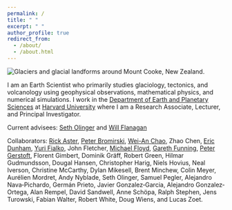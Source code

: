 ```yaml
---
permalink: /
title: " "
excerpt: " "
author_profile: true
redirect_from: 
  - /about/
  - /about.html
---
```

![Glaciers and glacial landforms around Mount Cooke, New Zealand.](https://bradlipovsky.github.io/images/PANO_20190317_142920.jpg)

I am an Earth Scientist who primarily studies glaciology, tectonics, and volcanology using geophysical observations, mathematical physics, and numerical simulations.  I work in the [Department of Earth and Planetary Sciences](http://eps.harvard.edu) at [Harvard University](harvard.edu) where I am a Research Associate, Lecturer, and Principal Investigator.

Current advisees:  [Seth Olinger](https://eps.harvard.edu/people/seth-olinger) and [Will Flanagan](https://eps.harvard.edu/people/will-flanagan)

Collaborators: [Rick Aster](https://sites.warnercnr.colostate.edu/aster/), [Peter Bromirski](http://iodlabs.ucsd.edu/peter/), [Wei-An Chao](http://vvnchao.blogspot.com/), Zhao Chen, [Eric Dunham](https://pangea.stanford.edu/~edunham/), [Yuri Fialko](https://sioviz.ucsd.edu/~fialko/), John Fletcher, [Michael Floyd](http://web.mit.edu/mfloyd/www/), [Gareth Funning](http://www.garethfunning.com/), [Peter Gerstoft](http://noiselab.ucsd.edu/), Florent Gimbert, Dominik Gräff, Robert Green, Hilmar Gudmundsson, Dougal Hansen, Christopher Harig,  Niels Hovius, Neal Iverson, Christine McCarthy, Dylan Mikesell, Brent Minchew, Colin Meyer, Aurélien Mordret, Andy Nyblade, Seth Olinger, Samuel Pegler, Alejandro Nava‐Pichardo, Germán Prieto, Javier Gonzalez‐Garcia, Alejandro Gonzalez‐Ortega, Alan Rempel, David Sandwell, Anne Schöpa, Ralph Stephen, Jens Turowski, Fabian Walter, Robert White, Doug Wiens, and Lucas Zoet. 
